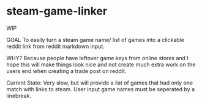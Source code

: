 # steam-game-linker
WIP 

GOAL 
    To easily turn a steam game name/ list of games into a clickable reddit link from reddit markdown input.

WHY? 
    Because people have leftover game keys from online stores and I hope this will make things look nice and not create much extra work on the users end when creating a trade post on reddit.

Current State:
Very slow, but will provide a list of games that had only one match with links to steam.  User input game names must be seperated by a linebreak.
